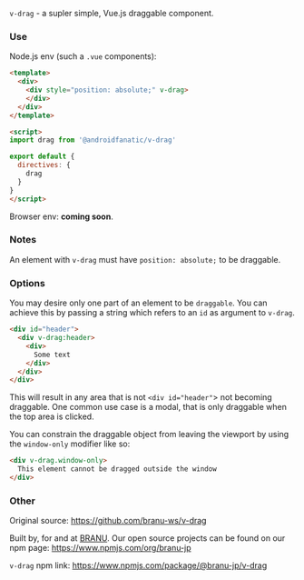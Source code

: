 `v-drag` - a supler simple, Vue.js draggable component.

### Use

Node.js env (such a `.vue` components):

```html
<template>
  <div>
    <div style="position: absolute;" v-drag>
    </div>
  </div>
</template>

<script>
import drag from '@androidfanatic/v-drag'

export default {
  directives: {
    drag
  }
}
</script>
```

Browser env: __coming soon__.


### Notes

An element with `v-drag` must have `position: absolute;` to be draggable.

### Options

You may desire only one part of an element to be `draggable`. You can achieve this by passing a string which refers to an `id` as argument to `v-drag`.

```html
<div id="header">
  <div v-drag:header>
    <div>
      Some text
    </div>
  </div>
</div>
```

This will result in any area that is not `<div id="header"`> not becoming draggable. One common use case is a modal, that is only draggable when the top area is clicked.

You can constrain the draggable object from leaving the viewport by using the `window-only` modifier like so:

```html
<div v-drag.window-only>
  This element cannot be dragged outside the window
</div>
```

### Other

Original source: https://github.com/branu-ws/v-drag

Built by, for and at [BRANU](http://branu.jp/). Our open source projects can be found on our npm page: https://www.npmjs.com/org/branu-jp

`v-drag` npm link: https://www.npmjs.com/package/@branu-jp/v-drag
